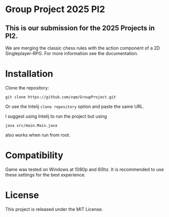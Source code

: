 # Group Project 2025 PI2

## This is our submission for the 2025 Projects in PI2.

We are merging the classic chess rules with the action component of a 2D Singleplayer-RPG.
For more information see the documentation.

# Installation

Clone the repository:

```
git clone https://github.com/vqm/GroupProject.git
```

Or use the Intelij `clone repository` option and paste the same URL.

I suggest using Intelij to run the project but using

```
java src/main.Main.java
```

also works when run from root.

# Compatibility

Game was tested on Windows at 1080p and 60hz. It is recommended to use these settings for the best experience.

# License

This project is released under the MIT License.

